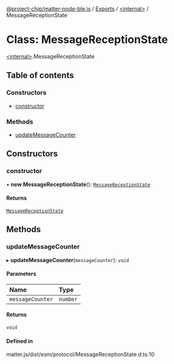 [@project-chip/matter-node-ble.js](../README.md) / [Exports](../modules.md) / [\<internal\>](../modules/internal_.md) / MessageReceptionState

# Class: MessageReceptionState

[\<internal\>](../modules/internal_.md).MessageReceptionState

## Table of contents

### Constructors

- [constructor](internal_.MessageReceptionState.md#constructor)

### Methods

- [updateMessageCounter](internal_.MessageReceptionState.md#updatemessagecounter)

## Constructors

### constructor

• **new MessageReceptionState**(): [`MessageReceptionState`](internal_.MessageReceptionState.md)

#### Returns

[`MessageReceptionState`](internal_.MessageReceptionState.md)

## Methods

### updateMessageCounter

▸ **updateMessageCounter**(`messageCounter`): `void`

#### Parameters

| Name | Type |
| :------ | :------ |
| `messageCounter` | `number` |

#### Returns

`void`

#### Defined in

matter.js/dist/esm/protocol/MessageReceptionState.d.ts:10
